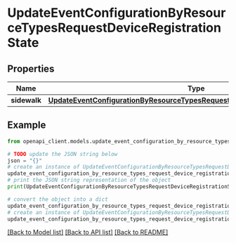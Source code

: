 # UpdateEventConfigurationByResourceTypesRequestDeviceRegistrationState


## Properties

Name | Type | Description | Notes
------------ | ------------- | ------------- | -------------
**sidewalk** | [**UpdateEventConfigurationByResourceTypesRequestDeviceRegistrationStateSidewalk**](UpdateEventConfigurationByResourceTypesRequestDeviceRegistrationStateSidewalk.md) |  | [optional] 

## Example

```python
from openapi_client.models.update_event_configuration_by_resource_types_request_device_registration_state import UpdateEventConfigurationByResourceTypesRequestDeviceRegistrationState

# TODO update the JSON string below
json = "{}"
# create an instance of UpdateEventConfigurationByResourceTypesRequestDeviceRegistrationState from a JSON string
update_event_configuration_by_resource_types_request_device_registration_state_instance = UpdateEventConfigurationByResourceTypesRequestDeviceRegistrationState.from_json(json)
# print the JSON string representation of the object
print(UpdateEventConfigurationByResourceTypesRequestDeviceRegistrationState.to_json())

# convert the object into a dict
update_event_configuration_by_resource_types_request_device_registration_state_dict = update_event_configuration_by_resource_types_request_device_registration_state_instance.to_dict()
# create an instance of UpdateEventConfigurationByResourceTypesRequestDeviceRegistrationState from a dict
update_event_configuration_by_resource_types_request_device_registration_state_from_dict = UpdateEventConfigurationByResourceTypesRequestDeviceRegistrationState.from_dict(update_event_configuration_by_resource_types_request_device_registration_state_dict)
```
[[Back to Model list]](../README.md#documentation-for-models) [[Back to API list]](../README.md#documentation-for-api-endpoints) [[Back to README]](../README.md)


